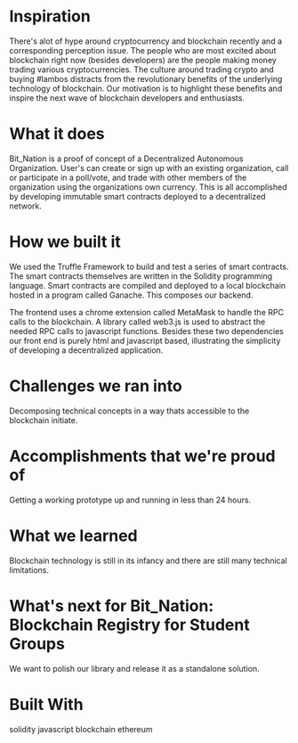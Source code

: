 # Inspiration
There's alot of hype around cryptocurrency and blockchain recently and a corresponding perception issue. The people who are most excited about blockchain right now (besides developers) are the people making money trading various cryptocurrencies. The culture around trading crypto and buying #lambos distracts from the revolutionary benefits of the underlying technology of blockchain. Our motivation is to highlight these benefits and inspire the next wave of blockchain developers and enthusiasts.

# What it does
Bit_Nation is a proof of concept of a Decentralized Autonomous Organization. User's can create or sign up with an existing organization, call or participate in a poll/vote, and trade with other members of the organization using the organizations own currency. This is all accomplished by developing immutable smart contracts deployed to a decentralized network.

# How we built it
We used the Truffle Framework to build and test a series of smart contracts. The smart contracts themselves are written in the Solidity programming language. Smart contracts are compiled and deployed to a local blockchain hosted in a program called Ganache. This composes our backend.

The frontend uses a chrome extension called MetaMask to handle the RPC calls to the blockchain. A library called web3.js is used to abstract the needed RPC calls to javascript functions. Besides these two dependencies our front end is purely html and javascript based, illustrating the simplicity of developing a decentralized application.

# Challenges we ran into
Decomposing technical concepts in a way thats accessible to the blockchain initiate.

# Accomplishments that we're proud of
Getting a working prototype up and running in less than 24 hours.

# What we learned
Blockchain technology is still in its infancy and there are still many technical limitations.

# What's next for Bit_Nation: Blockchain Registry for Student Groups
We want to polish our library and release it as a standalone solution.

# Built With
solidity
javascript
blockchain
ethereum
